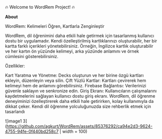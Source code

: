 🔥 Welcome to WordRem Project! 🔥

**About**


WordRem: Kelimeleri Öğren, Kartlarla Zenginleştir

WordRem, dil öğrenimini daha etkili hale getirmek için tasarlanmış kullanıcı dostu bir uygulamadır. Kendi özelleştirilmiş kartlıklarınızı oluşturabilir, her bir kartta farklı içerikleri yönetebilirsiniz. Örneğin, İngilizce kartlık oluşturabilir ve her kartın ön yüzünde kelimeyi, arka yüzünde anlamını ve örnek cümlesini gösterebilirsiniz.

Özellikler:

Kart Yaratma ve Yönetme: Decks oluşturun ve her birine özgü kartları ekleyin, düzenleyin veya silin.
Çift Yüzlü Kartlar: Kartları çevirerek hem kelimeyi hem de anlamını görebilirsiniz.
Firebase Bağlantısı: Verilerinizi güvenle saklayın ve senkronize edin.
Giriş Ekranı: Kullanıcıların çalışmalarını kaydetmelerini sağlayan kullanıcı dostu giriş ekranı.
WordRem, dil öğrenme deneyiminizi özelleştirerek daha etkili hale getirirken, kolay kullanımıyla da dikkat çeker. Kendi dil öğrenme yolculuğunuzda size rehberlik etmek için tasarlandı

![image1 3](https://github.com/agkurt/WordRem/assets/85376292/ca94e2d3-9624-4755-94fe-0f440bd258c7 | width = 100)








